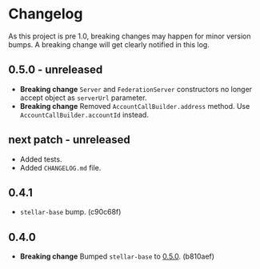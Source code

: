 # Changelog

As this project is pre 1.0, breaking changes may happen for minor version bumps. A breaking change will get clearly notified in this log.

## 0.5.0 - unreleased

* **Breaking change** `Server` and `FederationServer` constructors no longer accept object as `serverUrl` parameter.
* **Breaking change** Removed `AccountCallBuilder.address` method. Use `AccountCallBuilder.accountId` instead.

## next patch - unreleased

* Added tests.
* Added `CHANGELOG.md` file.

## 0.4.1

* `stellar-base` bump. (c90c68f)

## 0.4.0

* **Breaking change** Bumped `stellar-base` to [0.5.0](https://github.com/stellar/js-stellar-base/blob/master/CHANGELOG.md#050). (b810aef)
